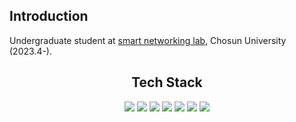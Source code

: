 ## Introduction
  Undergraduate student at [smart networking lab](https://sites.google.com/view/smart-networking), Chosun University (2023.4-).

<!--
<p align="center">
<div><img src="data:image/svg+xml,%3Csvg width='1' height='560' xmlns='http://www.w3.org/2000/svg'%3E%3C/svg%3E" /></div>
![](https://myreadme.vercel.app/api/embed/Management001?panels=userstatistics,toplanguages,commitgraph,toprepositories)
</div>
</p>
-->

<h2 align="center"><b> Tech Stack </b></h3>
<p align="center">
  <img src="https://img.shields.io/badge/C++-00599C?style=flat-square&logo=c%2B%2B&logoColor=white">
  <img src="https://img.shields.io/badge/JAVA-007396?style=flat-square&logo=java&logoColor=white"> 
  <img src="https://img.shields.io/badge/Python-3776AB?style=flat-square&logo=python&logoColor=white">
  <img src="https://img.shields.io/badge/MySQL-4479A1?style=flat-square&logo=MySQL&logoColor=white"/>
  <img src="https://img.shields.io/badge/Oracle-F80000?style=flat-square&logo=oracle&logoColor=white">
  <img src="https://img.shields.io/badge/GitHub-181717?style=flat-square&logo=github&logoColor=white">
  <img src="https://img.shields.io/badge/Git-F05032?style=flat-square&logo=git&logoColor=white">
</p>
